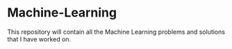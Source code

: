 # Machine-Learning
This repository will contain all the Machine Learning problems and solutions that I have worked on.
